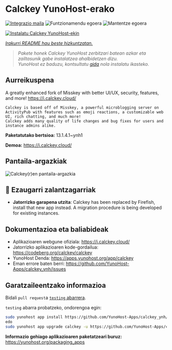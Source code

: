 <!--
Ohart ongi: README hau automatikoki sortu da <https://github.com/YunoHost/apps/tree/master/tools/readme_generator>ri esker
EZ editatu eskuz.
-->

# Calckey YunoHost-erako

[![Integrazio maila](https://dash.yunohost.org/integration/calckey.svg)](https://dash.yunohost.org/appci/app/calckey) ![Funtzionamendu egoera](https://ci-apps.yunohost.org/ci/badges/calckey.status.svg) ![Mantentze egoera](https://ci-apps.yunohost.org/ci/badges/calckey.maintain.svg)

[![Instalatu Calckey YunoHost-ekin](https://install-app.yunohost.org/install-with-yunohost.svg)](https://install-app.yunohost.org/?app=calckey)

*[Irakurri README hau beste hizkuntzatan.](./ALL_README.md)*

> *Pakete honek Calckey YunoHost zerbitzari batean azkar eta zailtasunik gabe instalatzea ahalbidetzen dizu.*  
> *YunoHost ez baduzu, kontsultatu [gida](https://yunohost.org/install) nola instalatu ikasteko.*

## Aurreikuspena


A greatly enhanced fork of Misskey with better UI/UX, security, features, and more! https://i.calckey.cloud/


    Calckey is based off of Misskey, a powerful microblogging server on ActivityPub with features such as emoji reactions, a customizable web UI, rich chatting, and much more!
    Calckey adds many quality of life changes and bug fixes for users and instance admins alike.
   


**Paketatutako bertsioa:** 13.1.4.1~ynh1

**Demoa:** <https://i.calckey.cloud/>

## Pantaila-argazkiak

![Calckey(r)en pantaila-argazkia](./doc/screenshots/screenshot-calckey.png)

## :red_circle: Ezaugarri zalantzagarriak

- **Jatorrizko garapena utzita**: Calckey has been replaced by Firefish, install that new app instead. A migration procedure is being developed for existing instances.

## Dokumentazioa eta baliabideak

- Aplikazioaren webgune ofiziala: <https://i.calckey.cloud/>
- Jatorrizko aplikazioaren kode-gordailua: <https://codeberg.org/calckey/calckey>
- YunoHost Denda: <https://apps.yunohost.org/app/calckey>
- Eman errore baten berri: <https://github.com/YunoHost-Apps/calckey_ynh/issues>

## Garatzaileentzako informazioa

Bidali `pull request`a [`testing` abarrera](https://github.com/YunoHost-Apps/calckey_ynh/tree/testing).

`testing` abarra probatzeko, ondorengoa egin:

```bash
sudo yunohost app install https://github.com/YunoHost-Apps/calckey_ynh/tree/testing --debug
edo
sudo yunohost app upgrade calckey -u https://github.com/YunoHost-Apps/calckey_ynh/tree/testing --debug
```

**Informazio gehiago aplikazioaren paketatzeari buruz:** <https://yunohost.org/packaging_apps>
